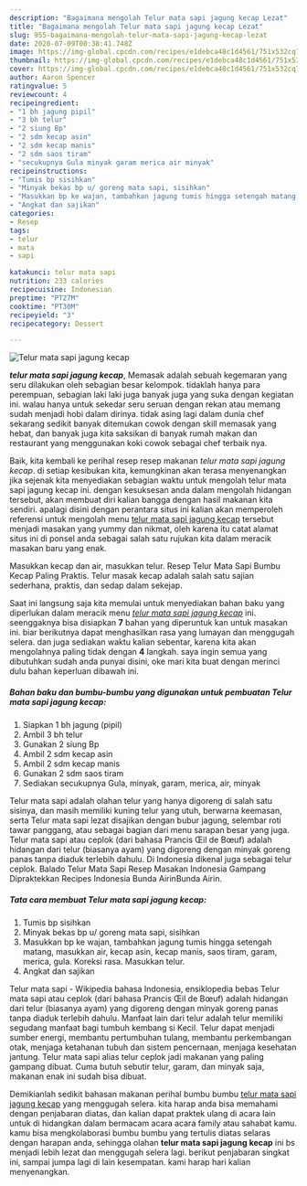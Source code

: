 ```yaml
---
description: "Bagaimana mengolah Telur mata sapi jagung kecap Lezat"
title: "Bagaimana mengolah Telur mata sapi jagung kecap Lezat"
slug: 955-bagaimana-mengolah-telur-mata-sapi-jagung-kecap-lezat
date: 2020-07-09T00:38:41.748Z
image: https://img-global.cpcdn.com/recipes/e1debca48c1d4561/751x532cq70/telur-mata-sapi-jagung-kecap-foto-resep-utama.jpg
thumbnail: https://img-global.cpcdn.com/recipes/e1debca48c1d4561/751x532cq70/telur-mata-sapi-jagung-kecap-foto-resep-utama.jpg
cover: https://img-global.cpcdn.com/recipes/e1debca48c1d4561/751x532cq70/telur-mata-sapi-jagung-kecap-foto-resep-utama.jpg
author: Aaron Spencer
ratingvalue: 5
reviewcount: 4
recipeingredient:
- "1 bh jagung pipil"
- "3 bh telur"
- "2 siung Bp"
- "2 sdm kecap asin"
- "2 sdm kecap manis"
- "2 sdm saos tiram"
- "secukupnya Gula minyak garam merica air minyak"
recipeinstructions:
- "Tumis bp sisihkan"
- "Minyak bekas bp u/ goreng mata sapi, sisihkan"
- "Masukkan bp ke wajan, tambahkan jagung tumis hingga setengah matang, masukkan air, kecap asin, kecap manis, saos tiram, garam, merica, gula. Koreksi rasa. Masukkan telur."
- "Angkat dan sajikan"
categories:
- Resep
tags:
- telur
- mata
- sapi

katakunci: telur mata sapi 
nutrition: 233 calories
recipecuisine: Indonesian
preptime: "PT27M"
cooktime: "PT30M"
recipeyield: "3"
recipecategory: Dessert

---
```



![Telur mata sapi jagung kecap](https://img-global.cpcdn.com/recipes/e1debca48c1d4561/751x532cq70/telur-mata-sapi-jagung-kecap-foto-resep-utama.jpg)

<b><i>telur mata sapi jagung kecap</i></b>, Memasak adalah sebuah kegemaran yang seru dilakukan oleh sebagian besar kelompok. tidaklah hanya para perempuan, sebagian laki laki juga banyak juga yang suka dengan kegiatan ini. walau hanya untuk sekedar seru seruan dengan rekan atau memang sudah menjadi hobi dalam dirinya. tidak asing lagi dalam dunia chef sekarang sedikit banyak ditemukan cowok dengan skill memasak yang hebat, dan banyak juga kita saksikan di banyak rumah makan dan restaurant yang menggunakan koki cowok sebagai chef terbaik nya.

Baik, kita kembali ke perihal resep resep makanan <i>telur mata sapi jagung kecap</i>. di setiap kesibukan kita, kemungkinan akan terasa menyenangkan jika sejenak kita menyediakan sebagian waktu untuk mengolah telur mata sapi jagung kecap ini. dengan kesuksesan anda dalam mengolah hidangan tersebut, akan membuat diri kalian bangga dengan hasil makanan kita sendiri. apalagi disini dengan perantara situs ini kalian akan memperoleh referensi untuk mengolah menu <u>telur mata sapi jagung kecap</u> tersebut menjadi masakan yang yummy dan nikmat, oleh karena itu catat alamat situs ini di ponsel anda sebagai salah satu rujukan kita dalam meracik masakan baru yang enak.

Masukkan kecap dan air, masukkan telur. Resep Telur Mata Sapi Bumbu Kecap Paling Praktis. Telur masak kecap adalah salah satu sajian sederhana, praktis, dan sedap dalam sekejap.


Saat ini langsung saja kita memulai untuk menyediakan bahan baku yang diperlukan dalam meracik menu <u><i>telur mata sapi jagung kecap</i></u> ini. seenggaknya bisa disiapkan <b>7</b> bahan yang diperuntuk kan untuk masakan ini. biar berikutnya dapat menghasilkan rasa yang lumayan dan menggugah selera. dan juga sediakan waktu kalian sebentar, karena kita akan mengolahnya paling tidak dengan <b>4</b> langkah. saya ingin semua yang dibutuhkan sudah anda punyai disini, oke mari kita buat dengan merinci dulu bahan keperluan dibawah ini.

<!--inarticleads1-->

##### Bahan baku dan bumbu-bumbu yang digunakan untuk pembuatan Telur mata sapi jagung kecap:

1. Siapkan 1 bh jagung (pipil)
1. Ambil 3 bh telur
1. Gunakan 2 siung Bp
1. Ambil 2 sdm kecap asin
1. Ambil 2 sdm kecap manis
1. Gunakan 2 sdm saos tiram
1. Sediakan secukupnya Gula, minyak, garam, merica, air, minyak


Telur mata sapi adalah olahan telur yang hanya digoreng di salah satu sisinya, dan masih memiliki kuning telur yang utuh, berwarna keemasan, serta Telur mata sapi lezat disajikan dengan bubur jagung, selembar roti tawar panggang, atau sebagai bagian dari menu sarapan besar yang juga. Telur mata sapi atau ceplok (dari bahasa Prancis Œil de Bœuf) adalah hidangan dari telur (biasanya ayam) yang digoreng dengan minyak goreng panas tanpa diaduk terlebih dahulu. Di Indonesia dikenal juga sebagai telur ceplok. Balado Telur Mata Sapi Resep Masakan Indonesia Gampang Dipraktekkan Recipes Indonesia Bunda AirinBunda Airin. 

<!--inarticleads2-->

##### Tata cara membuat Telur mata sapi jagung kecap:

1. Tumis bp sisihkan
1. Minyak bekas bp u/ goreng mata sapi, sisihkan
1. Masukkan bp ke wajan, tambahkan jagung tumis hingga setengah matang, masukkan air, kecap asin, kecap manis, saos tiram, garam, merica, gula. Koreksi rasa. Masukkan telur.
1. Angkat dan sajikan


Telur mata sapi - Wikipedia bahasa Indonesia, ensiklopedia bebas Telur mata sapi atau ceplok (dari bahasa Prancis Œil de Bœuf) adalah hidangan dari telur (biasanya ayam) yang digoreng dengan minyak goreng panas tanpa diaduk terlebih dahulu. Manfaat lain dari telur adalah telur memiliki segudang manfaat bagi tumbuh kembang si Kecil. Telur dapat menjadi sumber energi, membantu pertumbuhan tulang, membantu perkembangan otak, menjaga ketahanan tubuh dan sistem pencernaan, menjaga kesehatan jantung. Telur mata sapi alias telur ceplok jadi makanan yang paling gampang dibuat. Cuma butuh sebutir telur, garam, dan minyak saja, makanan enak ini sudah bisa dibuat. 

Demikianlah sedikit bahasan makanan perihal bumbu bumbu <u>telur mata sapi jagung kecap</u> yang menggugah selera. kita harap anda bisa memahami dengan penjabaran diatas, dan kalian dapat praktek ulang di acara lain untuk di hidangkan dalam bermacam acara acara family atau sahabat kamu. kamu bisa mengkolaborasi bumbu bumbu yang tertulis diatas selaras dengan harapan anda, sehingga olahan <b>telur mata sapi jagung kecap</b> ini bs menjadi lebih lezat dan menggugah selera lagi. berikut penjabaran singkat ini, sampai jumpa lagi di lain kesempatan. kami harap hari kalian menyenangkan.
